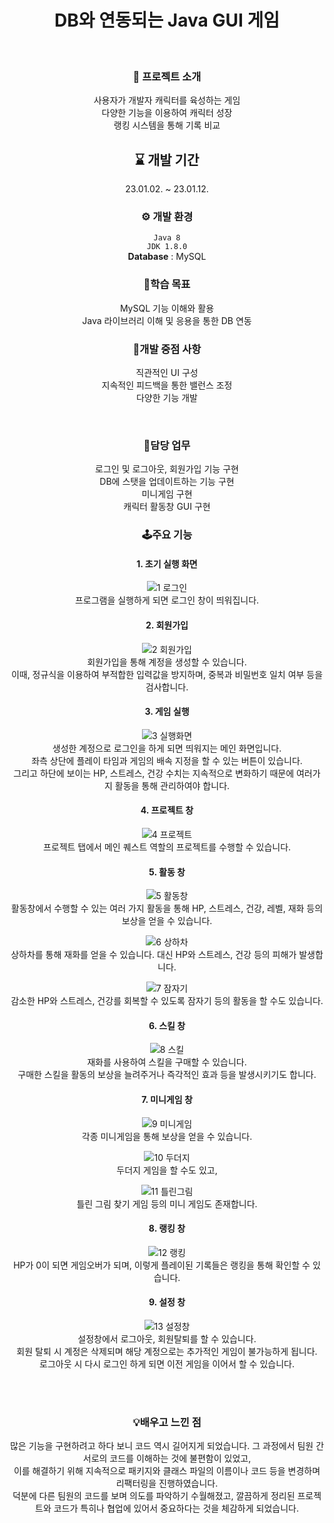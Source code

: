 <div align="center">

# DB와 연동되는 Java GUI 게임
</br>

### 🚀 프로젝트 소개
사용자가 개발자 캐릭터를 육성하는 게임
</br>
다양한 기능을 이용하여 캐릭터 성장
</br>
랭킹 시스템을 통해 기록 비교
</br>

## ⌛ 개발 기간
23.01.02. ~ 23.01.12.

### ⚙ 개발 환경
`Java 8`
</br>
`JDK 1.8.0`
</br>
**Database** : MySQL

### 🎯학습 목표
MySQL 기능 이해와 활용
</br>
Java 라이브러리 이해 및 응용을 통한 DB 연동

### 🚨개발 중점 사항
직관적인 UI 구성
</br>
지속적인 피드백을 통한 밸런스 조정
</br>
다양한 기능 개발

</br>

### 💼담당 업무
로그인 및 로그아웃, 회원가입 기능 구현
</br>
DB에 스탯을 업데이트하는 기능 구현
</br>
미니게임 구현
</br>
캐릭터 활동창 GUI 구현

### 🕹주요 기능
#### 1. 초기 실행 화면
![1 로그인](https://user-images.githubusercontent.com/119999798/228733434-2e6ff6b1-1e74-409e-8b5d-d63788fa2e1c.png)
</br>
프로그램을 실행하게 되면 로그인 창이 띄워집니다. 
</br>

#### 2. 회원가입
![2 회원가입](https://user-images.githubusercontent.com/119999798/228733437-75c327eb-00b5-46b4-81b2-11960dce1698.png)
</br>
회원가입을 통해 계정을 생성할 수 있습니다. 
</br>
이때, 정규식을 이용하여 부적합한 입력값을 방지하며, 중복과 비밀번호 일치 여부 등을 검사합니다. 
</br>

#### 3. 게임 실행
![3 실행화면](https://user-images.githubusercontent.com/119999798/228733440-9df158b0-2e43-46fd-bda9-7de4697b7be0.png)
</br>
생성한 계정으로 로그인을 하게 되면 띄워지는 메인 화면입니다. 
</br>
좌측 상단에 플레이 타임과 게임의 배속 지정을 할 수 있는 버튼이 있습니다. 
</br>
그리고 하단에 보이는 HP, 스트레스, 건강 수치는 지속적으로 변화하기 때문에 여러가지 활동을 통해 관리하여야 합니다. 
</br>

#### 4. 프로젝트 창
![4 프로젝트](https://user-images.githubusercontent.com/119999798/228733442-6c94e5a5-0bb2-4222-a61e-cd8ac2a83667.png)
</br>
프로젝트 탭에서 메인 퀘스트 역할의 프로젝트를 수행할 수 있습니다. 
</br>

#### 5. 활동 창
![5 활동창](https://user-images.githubusercontent.com/119999798/228733444-7a91f9a4-27d3-4dbc-b6b6-321505c031cd.png)
</br>
활동창에서 수행할 수 있는 여러 가지 활동을 통해 HP, 스트레스, 건강, 레벨, 재화 등의 보상을 얻을 수 있습니다. 
</br>

![6 상하차](https://user-images.githubusercontent.com/119999798/228733446-9b43ddcf-074f-4d13-9790-13476299c296.png)
</br>
상하차를 통해 재화를 얻을 수 있습니다. 대신 HP와 스트레스, 건강 등의 피해가 발생합니다. 
</br>

![7 잠자기](https://user-images.githubusercontent.com/119999798/228733447-ea3d013d-edd4-463f-bfa7-ee967f88df25.png)
</br>
감소한 HP와 스트레스, 건강를 회복할 수 있도록 잠자기 등의 활동을 할 수도 있습니다. 
</br>

#### 6. 스킬 창
![8 스킬](https://user-images.githubusercontent.com/119999798/228733450-3f36dec4-3635-4ff4-b242-f8b66a80d34c.png)
</br>
재화를 사용하여 스킬을 구매할 수 있습니다. 
</br>구매한 스킬을 활동의 보상을 늘려주거나 즉각적인 효과 등을 발생시키기도 합니다. 
</br>

#### 7. 미니게임 창
![9 미니게임](https://user-images.githubusercontent.com/119999798/228733454-15ddeb2e-9320-4b53-a4b7-1d1a8b9e2537.png)
</br>
각종 미니게임을 통해 보상을 얻을 수 있습니다.
</br>

![10 두더지](https://user-images.githubusercontent.com/119999798/228733460-7cd56ab8-af2f-4b8f-bbe7-03f138515a56.png)
</br>
두더지 게임을 할 수도 있고, 
</br>

![11 틀린그림](https://user-images.githubusercontent.com/119999798/228733461-afb5933c-c1cc-44c5-a0e3-78784367ad0b.png)
</br>
틀린 그림 찾기 게임 등의 미니 게임도 존재합니다. 
</br>

#### 8. 랭킹 창
![12 랭킹](https://user-images.githubusercontent.com/119999798/228733462-c361062e-a06c-4de0-8ae4-be804d598f3b.png)
</br>
HP가 0이 되면 게임오버가 되며, 이렇게 플레이된 기록들은 랭킹을 통해 확인할 수 있습니다. 
</br>

#### 9. 설정 창
![13 설정창](https://user-images.githubusercontent.com/119999798/228733463-21965435-a182-4d18-a2ff-1123723cdcb2.png)
</br>
설정창에서 로그아웃, 회원탈퇴를 할 수 있습니다.
</br>
회원 탈퇴 시 계정은 삭제되며 해당 계정으로는 추가적인 게임이 불가능하게 됩니다. 
</br>
로그아웃 시 다시 로그인 하게 되면 이전 게임을 이어서 할 수 있습니다. 

</br>
</br>

### 💡배우고 느낀 점
많은 기능을 구현하려고 하다 보니 코드 역시 길어지게 되었습니다. 그 과정에서 팀원 간 서로의 코드를 이해하는 것에 불편함이 있었고, 
</br>
이를 해결하기 위해 지속적으로 패키지와 클래스 파일의 이름이나 코드 등을 변경하며 리팩터링을 진행하였습니다. 
</br>
덕분에 다른 팀원의 코드를 보며 의도를 파악하기 수월해졌고, 깔끔하게 정리된 프로젝트와 코드가 특히나 협업에 있어서 중요하다는 것을 체감하게 되었습니다.
</br>
</br>
</div>
